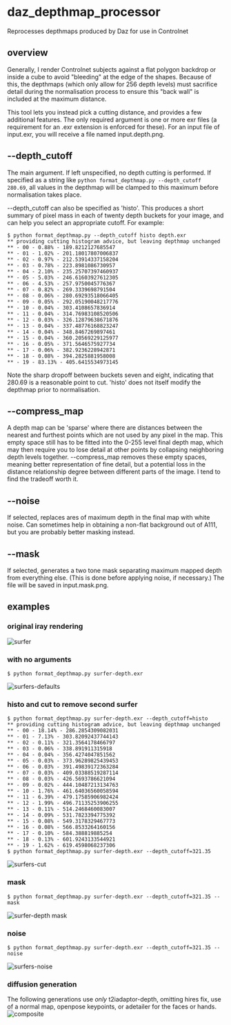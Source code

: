 # daz_depthmap_processor
Reprocesses depthmaps produced by Daz for use in Controlnet

## overview

Generally, I render Controlnet subjects against a flat polygon backdrop or inside a cube to avoid "bleeding" at the edge of the shapes. Because of this, the depthmaps (which only allow for 256 depth levels) must sacrifice detail during the normalisation process to ensure this "back wall" is included at the maximum distance. 

This tool lets you instead pick a cutting distance, and provides a few additional features. The only required argument is one or more exr files (a requirement for an .exr extension is enforced for these).  For an input file of input.exr, you will receive a file named input.depth.png.

## --depth_cutoff

The main argument. If left unspecified, no depth cutting is performed. If specified as a string like `python format_depthmap.py --depth_cutoff 280.69`, all values in the depthmap will be clamped to this maximum before normalisation takes place.

--depth_cutoff can also be specified as 'histo'. This produces a short summary of pixel mass in each of twenty depth buckets for your image, and can help you select an appropriate cutoff. For example:

```
$ python format_depthmap.py --depth_cutoff histo depth.exr
** providing cutting histogram advice, but leaving depthmap unchanged
** - 00 - 0.88% - 189.8212127685547
** - 01 - 1.02% - 201.18017807006837
** - 02 - 0.97% - 212.53914337158204
** - 03 - 0.78% - 223.8981086730957
** - 04 - 2.10% - 235.25707397460937
** - 05 - 5.03% - 246.61603927612305
** - 06 - 4.53% - 257.9750045776367
** - 07 - 0.82% - 269.3339698791504
** - 08 - 0.06% - 280.69293518066405
** - 09 - 0.05% - 292.05190048217776
** - 10 - 0.04% - 303.4108657836914
** - 11 - 0.04% - 314.76983108520506
** - 12 - 0.03% - 326.12879638671876
** - 13 - 0.04% - 337.48776168823247
** - 14 - 0.04% - 348.8467269897461
** - 15 - 0.04% - 360.20569229125977
** - 16 - 0.05% - 371.5646575927734
** - 17 - 0.06% - 382.9236228942871
** - 18 - 0.08% - 394.2825881958008
** - 19 - 83.13% - 405.6415534973145
```
Note the sharp dropoff between buckets seven and eight, indicating that 280.69 is a reasonable point to cut. 'histo' does not itself modify the depthmap prior to normalisation.

## --compress_map

A depth map can be 'sparse' where there are distances between the nearest and furthest points which are not used by any pixel in the map. This empty space still has to be fitted into the 0-255 level final depth map, which may then require you to lose detail at other points by collapsing neighboring depth levels together. --compress_map removes these empty spaces, meaning better representation of fine detail, but a potential loss in the distance relationship degree between different parts of the image. I tend to find the tradeoff worth it.

## --noise

If selected, replaces ares of maximum depth in the final map with white noise. Can sometimes help in obtaining a non-flat background out of A111, but you are probably better masking instead.

## --mask

If selected, generates a two tone mask separating maximum mapped depth from everything else. (This is done before applying noise, if necessary.) The file will be saved in input.mask.png.

## examples
### original iray rendering
![surfer](https://github.com/curiousjp/daz_depthmap_processor/assets/48515264/3ced6491-47b6-494f-a5ed-1b5565a47e3e)
### with no arguments
```
$ python format_depthmap.py surfer-depth.exr
```
![surfers-defaults](https://github.com/curiousjp/daz_depthmap_processor/assets/48515264/f2fbfe0e-9335-4139-8be7-0968496cfb8c)
### histo and cut to remove second surfer
```
$ python format_depthmap.py surfer-depth.exr --depth_cutoff=histo
** providing cutting histogram advice, but leaving depthmap unchanged
** - 00 - 18.14% - 286.2854309082031
** - 01 - 7.13% - 303.82092437744143
** - 02 - 0.11% - 321.3564178466797
** - 03 - 0.06% - 338.891911315918
** - 04 - 0.04% - 356.4274047851562
** - 05 - 0.03% - 373.96289825439453
** - 06 - 0.03% - 391.49839172363284
** - 07 - 0.03% - 409.03388519287114
** - 08 - 0.03% - 426.5693786621094
** - 09 - 0.02% - 444.10487213134763
** - 10 - 1.76% - 461.64036560058594
** - 11 - 6.39% - 479.17585906982424
** - 12 - 1.99% - 496.71135253906255
** - 13 - 0.11% - 514.2468460083007
** - 14 - 0.09% - 531.7823394775392
** - 15 - 0.08% - 549.3178329467773
** - 16 - 0.08% - 566.8533264160156
** - 17 - 0.10% - 584.388819885254
** - 18 - 0.13% - 601.9243133544921
** - 19 - 1.62% - 619.4598068237306
$ python format_depthmap.py surfer-depth.exr --depth_cutoff=321.35
```
![surfers-cut](https://github.com/curiousjp/daz_depthmap_processor/assets/48515264/30c8b42b-c447-4699-9080-7bd81c90a82c)
### mask
```
$ python format_depthmap.py surfer-depth.exr --depth_cutoff=321.35 --mask
```
![surfer-depth mask](https://github.com/curiousjp/daz_depthmap_processor/assets/48515264/698fdc71-3db3-46fa-9aa1-f3098e9fa6dc)
### noise
```
$ python format_depthmap.py surfer-depth.exr --depth_cutoff=321.35 --noise
```
![surfers-noise](https://github.com/curiousjp/daz_depthmap_processor/assets/48515264/9068c7bd-9c09-4fe6-ad56-d3616b1e495f)
### diffusion generation
The following generations use _only_ t2iadaptor-depth, omitting hires fix, use of a normal map, openpose keypoints, or adetailer for the faces or hands.
![composite](https://github.com/curiousjp/daz_depthmap_processor/assets/48515264/c26b802a-891a-4edf-9a86-b16bba4e1924)
